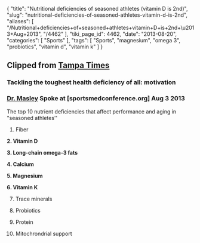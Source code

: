 {
    "title": "Nutritional deficiencies of seasoned athletes (vitamin D is 2nd)",
    "slug": "nutritional-deficiencies-of-seasoned-athletes-vitamin-d-is-2nd",
    "aliases": [
        "/Nutritional+deficiencies+of+seasoned+athletes+vitamin+D+is+2nd+\u2013+Aug+2013",
        "/4462"
    ],
    "tiki_page_id": 4462,
    "date": "2013-08-20",
    "categories": [
        "Sports"
    ],
    "tags": [
        "Sports",
        "magnesium",
        "omega 3",
        "probiotics",
        "vitamin d",
        "vitamin k"
    ]
}


## Clipped from [Tampa Times](http://www.tampabay.com/news/health/even-health-conscious-people-can-be-nutrient-deficient-expert-says/2133158)

### Tackling the toughest health deficiency of all: motivation

### [Dr. Masley](http://drmasley.com/index.html) Spoke at <span>[sportsmedconference.org]</span> Aug 3 2013

The top 10 nutrient deficiencies that affect performance and aging in "seasoned athletes'' 

1. Fiber

 **2. Vitamin D** 

 **3. Long-chain omega-3 fats** 

 **4. Calcium** 

 **5. Magnesium** 

 **6. Vitamin K** 

7. Trace minerals

8. Probiotics

9. Protein 

10. Mitochrondrial support